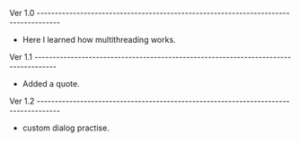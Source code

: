 Ver 1.0 ------------------------------------------------------------------------------------

* Here I learned how multithreading works.

Ver 1.1 ------------------------------------------------------------------------------------

* Added a quote.

Ver 1.2 ------------------------------------------------------------------------------------
- custom dialog practise.

